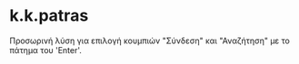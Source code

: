 # k.k.patras
Προσωρινή λύση για επιλογή κουμπιών "Σύνδεση" και "Αναζήτηση" με το πάτημα του 'Enter'.
